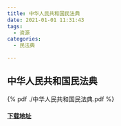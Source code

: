 ```yaml
---
title: 中华人民共和国民法典
date: 2021-01-01 11:31:43
tags:
  - 资源
categories:
  - 民法典

---
```


## 中华人民共和国民法典

<!--more-->

{% pdf ./中华人民共和国民法典.pdf %}

#### [下载地址](中华人民共和国民法典.pdf)


